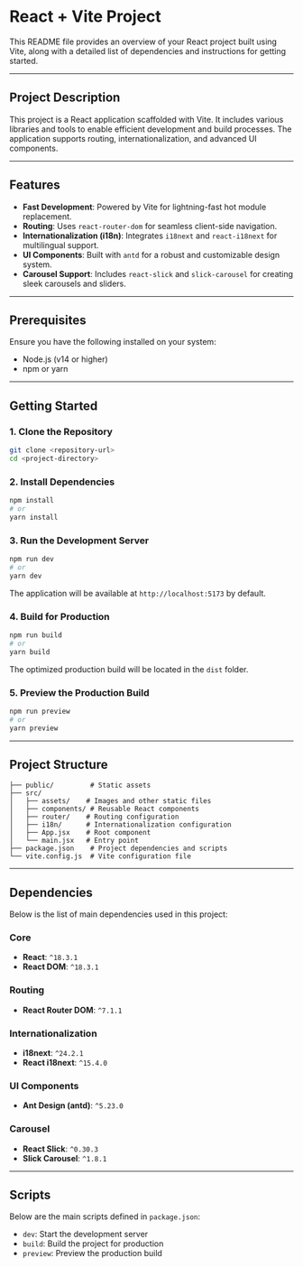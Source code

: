 # React + Vite Project

This README file provides an overview of your React project built using Vite, along with a detailed list of dependencies and instructions for getting started.

---

## Project Description
This project is a React application scaffolded with Vite. It includes various libraries and tools to enable efficient development and build processes. The application supports routing, internationalization, and advanced UI components.

---

## Features
- **Fast Development**: Powered by Vite for lightning-fast hot module replacement.
- **Routing**: Uses `react-router-dom` for seamless client-side navigation.
- **Internationalization (i18n)**: Integrates `i18next` and `react-i18next` for multilingual support.
- **UI Components**: Built with `antd` for a robust and customizable design system.
- **Carousel Support**: Includes `react-slick` and `slick-carousel` for creating sleek carousels and sliders.

---

## Prerequisites
Ensure you have the following installed on your system:
- Node.js (v14 or higher)
- npm or yarn

---

## Getting Started

### 1. Clone the Repository
```bash
git clone <repository-url>
cd <project-directory>
```

### 2. Install Dependencies
```bash
npm install
# or
yarn install
```

### 3. Run the Development Server
```bash
npm run dev
# or
yarn dev
```
The application will be available at `http://localhost:5173` by default.

### 4. Build for Production
```bash
npm run build
# or
yarn build
```
The optimized production build will be located in the `dist` folder.

### 5. Preview the Production Build
```bash
npm run preview
# or
yarn preview
```

---

## Project Structure
```
├── public/         # Static assets
├── src/
│   ├── assets/    # Images and other static files
│   ├── components/ # Reusable React components
│   ├── router/    # Routing configuration
│   ├── i18n/      # Internationalization configuration
│   ├── App.jsx    # Root component
│   └── main.jsx   # Entry point
├── package.json    # Project dependencies and scripts
└── vite.config.js  # Vite configuration file
```

---

## Dependencies
Below is the list of main dependencies used in this project:

### Core
- **React**: `^18.3.1`
- **React DOM**: `^18.3.1`

### Routing
- **React Router DOM**: `^7.1.1`

### Internationalization
- **i18next**: `^24.2.1`
- **React i18next**: `^15.4.0`

### UI Components
- **Ant Design (antd)**: `^5.23.0`

### Carousel
- **React Slick**: `^0.30.3`
- **Slick Carousel**: `^1.8.1`

---

## Scripts
Below are the main scripts defined in `package.json`:
- `dev`: Start the development server
- `build`: Build the project for production
- `preview`: Preview the production build


